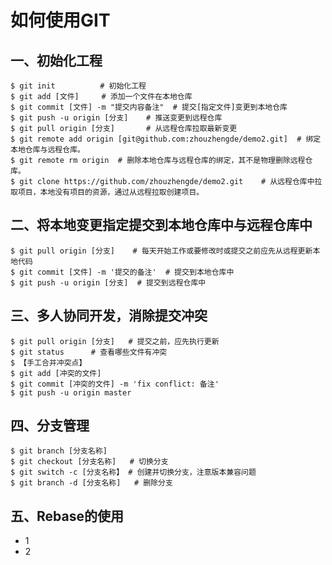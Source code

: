 # 如何使用GIT

## 一、初始化工程
```shell
$ git init          # 初始化工程
$ git add [文件]     # 添加一个文件在本地仓库
$ git commit [文件] -m "提交内容备注"  # 提交[指定文件]变更到本地仓库
$ git push -u origin [分支]    # 推送变更到远程仓库
$ git pull origin [分支]       # 从远程仓库拉取最新变更
$ git remote add origin [git@github.com:zhouzhengde/demo2.git]  # 绑定本地仓库与远程仓库。
$ git remote rm origin  # 删除本地仓库与远程仓库的绑定，其不是物理删除远程仓库。
$ git clone https://github.com/zhouzhengde/demo2.git    # 从远程仓库中拉取项目，本地没有项目的资源，通过从远程拉取创建项目。
```

## 二、将本地变更指定提交到本地仓库中与远程仓库中
```shell
$ git pull origin [分支]    # 每天开始工作或要修改时或提交之前应先从远程更新本地代码
$ git commit [文件] -m '提交的备注'  # 提交到本地仓库中
$ git push -u origin [分支]  # 提交到远程仓库中
```

## 三、多人协同开发，消除提交冲突
```shell
$ git pull origin [分支]   # 提交之前，应先执行更新
$ git status      # 查看哪些文件有冲突
$ 【手工合并冲突点】
$ git add [冲突的文件]
$ git commit [冲突的文件] -m 'fix conflict: 备注'
$ git push -u origin master
```

## 四、分支管理
```shell
$ git branch [分支名称]  
$ git checkout [分支名称]   # 切换分支
$ git switch -c [分支名称】 # 创建并切换分支，注意版本兼容问题
$ git branch -d [分支名称]   # 删除分支
```

## 五、Rebase的使用
- 1
- 2


